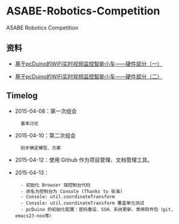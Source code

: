# ASABE-Robotics-Competition

ASABE Robotics Competition

## 资料

- [基于pcDuino的WiFi实时视频监控智能小车——硬件部分（一）](http://www.oschina.net/question/1174645_120060)

- [基于pcDuino的WiFi实时视频监控智能小车——硬件部分（二）](http://my.oschina.net/pcduino/blog/147196)

## Timelog

- 2015-04-08：第一次组会

        基本讨论

- 2015-04-10：第二次组会

        初步确定模型、方案

- 2015-04-12：使用 Github 作为项目管理、文档管理工具。

- 2015-04-13：

        - 初始化 Browser 端控制台代码
        - 命名为控制台为 Console (Thanks to 张海)
        - Console: util.coordinateTransform
        - Console: util.coordinateTransform 覆盖单元测试
        - pcDuino 的初始化配置：密码重设、SSH、系统更新、常用软件包（git, emacs23-nox等）
